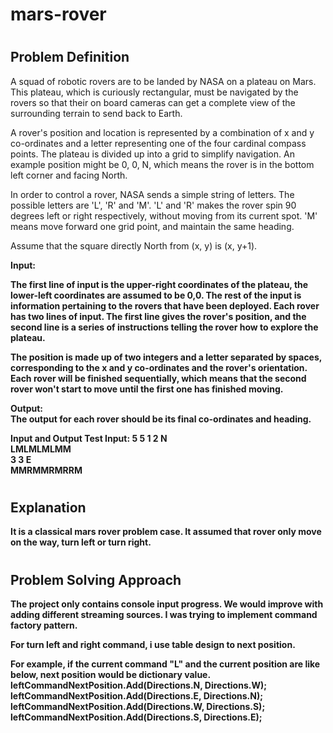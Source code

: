# mars-rover

# <h2><b>Problem Definition</b>

A squad of robotic rovers are to be landed by NASA on a plateau on Mars. This plateau, which is curiously rectangular, must be navigated by the rovers so that their on board cameras can get a complete view of the surrounding terrain to send back to Earth. 

A rover's position and location is represented by a combination of x and y co-ordinates and a letter representing one of the four cardinal compass points. The plateau is divided up into a grid to simplify navigation. An example position might be 0, 0, N, which means the rover is in the bottom left corner and facing North. 

In order to control a rover, NASA sends a simple string of letters. The possible letters are 'L', 'R' and 'M'. 'L' and 'R' makes the rover spin 90 degrees left or right respectively, without moving from its current spot. 'M' means move forward one grid point, and maintain the same heading.

Assume that the square directly North from (x, y) is (x, y+1).

<b>Input:

The first line of input is the upper-right coordinates of the plateau, the lower-left coordinates are assumed to be 0,0. 
The rest of the input is information pertaining to the rovers that have been deployed. Each rover has two lines of input. The first line gives the rover's position, and the second line is a series of instructions telling the rover how to explore the plateau. 
 
The position is made up of two integers and a letter separated by spaces, corresponding to the x and y co-ordinates and the rover's orientation. 
Each rover will be finished sequentially, which means that the second rover won't start to move until the first one has finished moving. 

<b>Output:</b> <br>
The output for each rover should be its final co-ordinates and heading. 

<b>Input and Output </b>
Test Input: 
5 5 1 2 N <br>
LMLMLMLMM <br>
3 3 E <br>
MMRMMRMRRM <br>

# <h2> Explanation

It is a classical mars rover problem case. It assumed that rover only move on  the way, turn left or turn right.

# <h2>Problem Solving Approach
 
The project only contains console input progress. We would improve with adding different streaming sources.
I was trying to implement command factory pattern.

For turn left and right command, i use table design to next position.

For example, if the current command "L" and the current position are like below, next position would be dictionary value.
leftCommandNextPosition.Add(Directions.N, Directions.W);
leftCommandNextPosition.Add(Directions.E, Directions.N);
leftCommandNextPosition.Add(Directions.W, Directions.S);
leftCommandNextPosition.Add(Directions.S, Directions.E);
